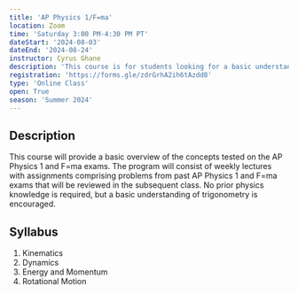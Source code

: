 ```yaml
---
title: 'AP Physics 1/F=ma'
location: Zoom
time: 'Saturday 3:00 PM-4:30 PM PT'
dateStart: '2024-08-03'
dateEnd: '2024-08-24'
instructor: Cyrus Ghane
description: 'This course is for students looking for a basic understanding of physics concepts and are preparing for AP Physics 1 or F=ma.'
registration: 'https://forms.gle/zdrGrhA2ih6tAzdd8'
type: 'Online Class'
open: True
season: 'Summer 2024'
---
```


## Description

This course will provide a basic overview of the concepts tested on the AP Physics 1 and F=ma exams. The program will consist of weekly lectures with assignments comprising problems from past AP Physics 1 and F=ma exams that will be reviewed in the subsequent class. No prior physics knowledge is required, but a basic understanding of trigonometry is encouraged.

## Syllabus

1. Kinematics
2. Dynamics
3. Energy and Momentum
4. Rotational Motion
